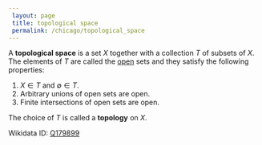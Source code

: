 ```yaml
---
 layout: page
 title: topological space
 permalink: /chicago/topological_space
---
```


A **topological space** is a set $X$ together with a collection $T$ of subsets of $X$. The elements of $T$ are called the [open](https://mathgloss.github.io/MathGloss/chicago/open) sets and they satisfy the following properties:
1. $X\in T$ and $\emptyset \in T$.
2. Arbitrary unions of open sets are open.
3. Finite intersections of open sets are open.

The choice of $T$ is called a **topology** on $X$.

Wikidata ID: [Q179899](https://www.wikidata.org/wiki/Q179899)